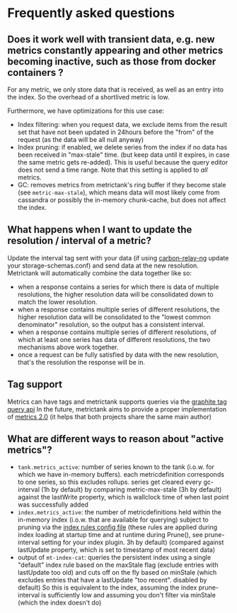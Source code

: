 # Frequently asked questions

## Does it work well with transient data, e.g. new metrics constantly appearing and other metrics becoming inactive, such as those from docker containers ?

For any metric, we only store data that is received, as well as an entry into the index.  So the overhead of a shortlived metric is low.

Furthermore, we have optimizations for this use case:

* Index filtering: when you request data, we exclude items from the result set that have not been updated in 24hours before the "from" of the request (as the data will be all null anyway)
* Index pruning: if enabled, we delete series from the index if no data has been received in "max-stale" time. (but keep data until it expires, in case the same metric gets re-added). This is useful because the query editor does not send a time range. Note that this setting is applied to *all* metrics.
* GC: removes metrics from metrictank's ring buffer if they become stale (see `metric-max-stale`), which means data will most likely come from cassandra or possibly the in-memory chunk-cache, but does not affect the index.

## What happens when I want to update the resolution / interval of a metric?

Update the interval tag sent with your data (if using [carbon-relay-ng](https://github.com/graphite-ng/carbon-relay-ng) update your storage-schemas.conf) and send data at the new resolution.
Metrictank will automatically combine the data together like so:
* when a response contains a series for which there is data of multiple resolutions, the higher resolution data will be consolidated down to match the lower resolution.
* when a response contains multiple series of different resolutions, the higher resolution data will be consolidated to the "lowest common denominator" resolution, so the output has a consistent interval.
* when a response contains multiple series of different resolutions, of which at least one series has data of different resolutions, the two mechanisms above work together.
* once a request can be fully satisfied by data with the new resolution, that's the resolution the response will be in.

## Tag support

Metrics can have tags and metrictank supports queries via the [graphite tag query api](https://graphite.readthedocs.io/en/latest/tags.html)
In the future, metrictank aims to provide a proper implementation of [metrics 2.0](http://metrics20.org/)
(it helps that both projects share the same main author)

## What are different ways to reason about "active metrics"?

* `tank.metrics_active`: number of series known to the tank (i.o.w. for which we have in-memory buffers). 
  each metricdefinition corresponds to one series, so this excludes rollups.
  series get cleared every gc-interval (1h by default) by comparing metric-max-stale (3h by default) against the lastWrite property,
  which is wallclock time of when last point was successfully added
* `index.metrics_active`: the number of metricdefinitions held within the in-memory index (i.o.w. that are available for querying)
  subject to pruning via the [index rules config file](https://github.com/grafana/metrictank/blob/master/docs/config.md#index-rulesconf)
  (these rules are applied during index loading at startup time and at runtime during Prune(), see prune-interval setting for your index plugin. 3h by default)
   (compared against lastUpdate property, which is set to timestamp of most recent data)
* output of `mt-index-cat`:
  queries the persistent index using a single "default" index rule based on the maxStale flag (exclude entries with lastUpdate too old)
  and cuts off on the fly based on minStale (which excludes entries that have a lastUpdate "too recent". disabled by default)
  So this is equivalent to the index, assuming the index prune-interval is sufficiently low and assuming you don't filter via minStale (which the index doesn't do)
